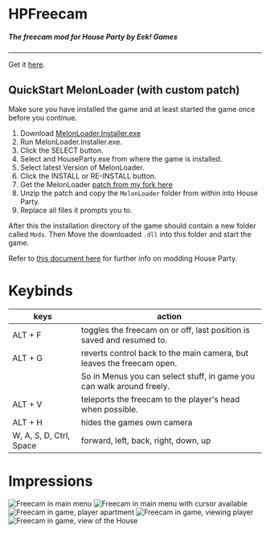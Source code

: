 # HPFreecam
##### The freecam mod for House Party by Eek! Games
<hr>

Get it [here](https://github.com/CamelCaseName/HPFreecam/releases/latest). 

## QuickStart MelonLoader (with custom patch)

Make sure you have installed the game and at least started the game once before you continue.

1. Download [MelonLoader.Installer.exe](https://github.com/HerpDerpinstine/MelonLoader/releases/latest/download/MelonLoader.Installer.exe)
2. Run MelonLoader.Installer.exe.
3. Click the SELECT button.
4. Select and HouseParty.exe from where the game is installed.
5. Select latest Version of MelonLoader.
6. Click the INSTALL or RE-INSTALL button.
7. Get the MelonLoader [patch from my fork here](https://github.com/CamelCaseName/MelonLoader/releases/latest/download/MelonLoaderPatch.zip)
8. Unzip the patch and copy the `MelonLoader` folder from within into House Party.
9. Replace all files it prompts you to.

After this the installation directory of the game should contain a new folder called `Mods`.
Then Move the downloaded `.dll` into this folder and start the game.

Refer to [this document here](https://github.com/0x78f1935/HPMods) for further info on modding House Party.

# Keybinds


| keys                   | action                                                                |
|------------------------|-----------------------------------------------------------------------|
| ALT + F                | toggles the freecam on or off, last position is saved and resumed to. |
| ALT + G                | reverts control back to the main camera, but leaves the freecam open. |
|                        | So in Menus you can select stuff, in game you can walk around freely. |
| ALT + V                | teleports the freecam to the player's head when possible.             |
| ALT + H                | hides the games own camera                                            |
| W, A, S, D, Ctrl, Space| forward, left, back, right, down, up                                  |

# Impressions

![Freecam in main menu](https://user-images.githubusercontent.com/48067449/163736511-a13cad20-1213-4a7e-8c57-a289b1f9e7ca.png)
![Freecam in main menu with cursor available](https://user-images.githubusercontent.com/48067449/163736514-d95bc351-0271-4787-894b-e2eaccfdb407.png)
![Freecam in game, player apartment](https://user-images.githubusercontent.com/48067449/163736541-4ada6d53-a65a-4d78-9236-26e0946ba85c.png)
![Freecam in game, viewing player](https://user-images.githubusercontent.com/48067449/163736555-1b04a25b-4682-440a-8182-cb1964ae4f51.png)
![Freecam in game, view of the House](https://user-images.githubusercontent.com/48067449/163736581-9aaf0f92-dca0-454a-93b3-492bedf2e550.png)
